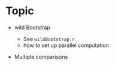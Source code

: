 # Topic
+ wild Bootstrap
	* See `wildBootstrap.r`
	* how to set up parallel computation

+ Multiple comparisons 